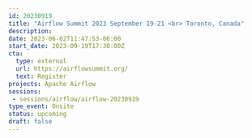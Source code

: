 ```yaml
---
id: 20230919
title: "Airflow Summit 2023 September 19-21 <br> Toronto, Canada"
description: 
date: 2023-06-02T11:47:53-06:00
start_date: 2023-09-19T17:30:00Z
cta: 
  type: external
  url: https://airflowsummit.org/
  text: Register
projects: Apache Airflow
sessions: 
 - sessions/airflow/airflow-20230919
type_event: Onsite
status: upcoming
draft: false
---
```




